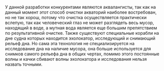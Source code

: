 У данной разработки конкурентами являются аквалангисты, так как на данный момент этот способ очистки акваторий наиболее востребован, но не так хорош, потому что очистка осуществляется практически вслепую, так как человеческий глаз не может разглядеть весь мусор, находящий в воде, а мутная вода является еще большим препятствием по результативной очистке. Также существуют специальные корабли на дне судна которых находится эхолокатор, исследующий и снимающий рельеф дна. Но сама эта технология не специализируется на исследование дна на наличие мусора, она больше используется для снимков самого рельефа дна в общих чертах, помимо этого постоянные волны и качки сбивают волны эхолокатора и исследования нельзя назвать точными.
